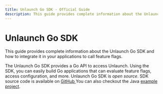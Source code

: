 ```yaml
---
title: Unlaunch Go SDK - Official Guide
description: This guide provides complete information about the Unlaunch Go SDK.
---
```


# Unlaunch Go SDK

This guide provides complete information about the Unlaunch Go SDK and how to integrate it in your applications to call feature flags.

The Unlaunch Go SDK provides a Go API to access Unlaunch. Using the SDK, you can easily build Go applications that can evaluate feature flags, access configuration, and more. Unlaunch Go SDK is *open source*. SDK source code is available on <a href="https://github.com/unlaunch/go-sdk" rel="nofollow">GitHub <i class="fab fa-github fa-fw"></i></a> You can also checkout the Java [example project](TODO).